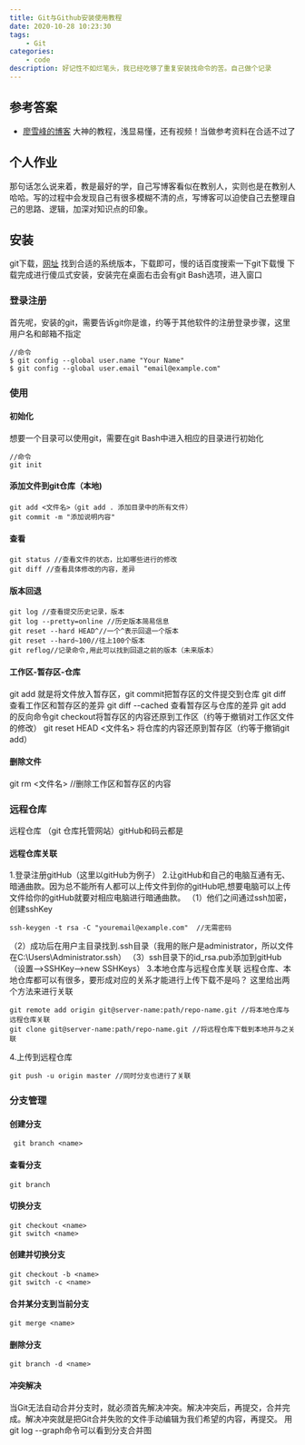```yaml
---
title: Git与Github安装使用教程
date: 2020-10-28 10:23:30
tags:
    - Git
categories: 
    - code
description: 好记性不如烂笔头，我已经吃够了重复安装找命令的苦。自己做个记录
---
```





## 参考答案

- [廖雪峰的博客](https://www.liaoxuefeng.com/wiki/896043488029600)
大神的教程，浅显易懂，还有视频！当做参考资料在合适不过了

## 个人作业

那句话怎么说来着，教是最好的学，自己写博客看似在教别人，实则也是在教别人哈哈。写的过程中会发现自己有很多模糊不清的点，写博客可以迫使自己去整理自己的思路、逻辑，加深对知识点的印象。

## 安装

git下载，[网址](https://git-scm.com/downloads)
找到合适的系统版本，下载即可，慢的话百度搜索一下git下载慢
下载完成进行傻瓜式安装，安装完在桌面右击会有git Bash选项，进入窗口

### 登录注册

首先呢，安装的git，需要告诉git你是谁，约等于其他软件的注册登录步骤，这里用户名和邮箱不指定

``` git
//命令
$ git config --global user.name "Your Name"
$ git config --global user.email "email@example.com"
```

### 使用

#### 初始化

想要一个目录可以使用git，需要在git Bash中进入相应的目录进行初始化

``` git
//命令
git init
```

#### 添加文件到git仓库（本地)

``` git
git add <文件名>（git add . 添加目录中的所有文件）
git commit -m "添加说明内容"
```

#### 查看

```git
git status //查看文件的状态，比如哪些进行的修改
git diff //查看具体修改的内容，差异
```

#### 版本回退

```git
git log //查看提交历史记录，版本
git log --pretty=online //历史版本简易信息
git reset --hard HEAD^//一个^表示回退一个版本
git reset --hard~100//往上100个版本
git reflog//记录命令,用此可以找到回退之前的版本（未来版本）
```

#### 工作区-暂存区-仓库

git add 就是将文件放入暂存区，git commit把暂存区的文件提交到仓库
git diff 查看工作区和暂存区的差异
git diff --cached  查看暂存区与仓库的差异
git add 的反向命令git checkout将暂存区的内容还原到工作区（约等于撤销对工作区文件的修改）
git reset HEAD <文件名> 将仓库的内容还原到暂存区（约等于撤销git add）

#### 删除文件

git rm <文件名> //删除工作区和暂存区的内容

### 远程仓库

远程仓库 （git 仓库托管网站）gitHub和码云都是

#### 远程仓库关联

1.登录注册gitHub（这里以gitHub为例子）
2.让gitHub和自己的电脑互通有无、暗通曲款。因为总不能所有人都可以上传文件到你的gitHub吧,想要电脑可以上传文件给你的gitHub就要对相应电脑进行暗通曲款。
（1）他们之间通过ssh加密，创建sshKey

``` git
ssh-keygen -t rsa -C "youremail@example.com"  //无需密码 
```

（2）成功后在用户主目录找到.ssh目录（我用的账户是administrator，所以文件在C:\Users\Administrator\.ssh）
（3）ssh目录下的id_rsa.pub添加到gitHub（设置-->SSHKey-->new SSHKeys）
3.本地仓库与远程仓库关联
    远程仓库、本地仓库都可以有很多，要形成对应的关系才能进行上传下载不是吗？
    这里给出两个方法来进行关联

```  git
git remote add origin git@server-name:path/repo-name.git //将本地仓库与远程仓库关联
git clone git@server-name:path/repo-name.git //将远程仓库下载到本地并与之关联
```

4.上传到远程仓库

``` git
git push -u origin master //同时分支也进行了关联

```

### 分支管理

#### 创建分支

``` git
 git branch <name>
```

#### 查看分支

``` git
git branch
```

#### 切换分支

``` git
git checkout <name>
git switch <name>
```

#### 创建并切换分支

```git
git checkout -b <name>
git switch -c <name>
```

#### 合并某分支到当前分支

```git
git merge <name>
```

#### 删除分支

``` git
git branch -d <name>
```

#### 冲突解决

当Git无法自动合并分支时，就必须首先解决冲突。解决冲突后，再提交，合并完成。解决冲突就是把Git合并失败的文件手动编辑为我们希望的内容，再提交。
用git log --graph命令可以看到分支合并图